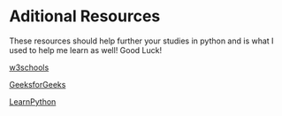 # Aditional Resources
These resources should help further your studies in python and is what I used to help me learn as well! Good Luck!

[w3schools](https://www.w3schools.com/python/)

[GeeksforGeeks](https://www.geeksforgeeks.org/python-programming-language/)

[LearnPython](https://www.learnpython.org/)
